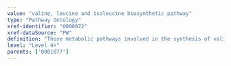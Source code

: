 ```yaml
---
value: "valine, leucine and isoleucine biosynthetic pathway"
type: "Pathway Ontology"
xref-identifier: "0000072"
xref-dataSource: "PW"
definition: "Those metabolic pathways involved in the synthesis of valine, leucine and isoleucine - the three, dietary essential, branched amino acids."
level: "Level 4+"
parents: ['0001077']
---
```

